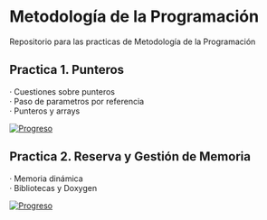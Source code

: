 # Metodología de la Programación

Repositorio para las practicas de Metodología de la Programación

## Practica 1. Punteros

  · Cuestiones sobre punteros  
  · Paso de parametros por referencia  
  · Punteros y arrays  

[![Progreso](https://img.shields.io/badge/Ejercicios-1--12-brightgreen.svg)]()


## Practica 2. Reserva y Gestión de Memoria  

  · Memoria dinámica  
  · Bibliotecas y Doxygen  

[![Progreso](https://img.shields.io/badge/Ejercicios----lightgrey.svg)]()
